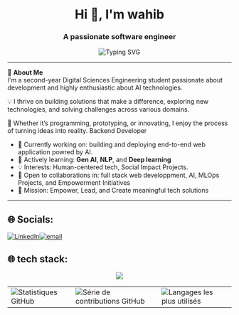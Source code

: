<h1 align="center">Hi 👋, I'm wahib</h1>
<h3 align="center">A passionate software engineer</h3>

<div align="center">
  <img src="https://readme-typing-svg.herokuapp.com?font=Fira+Code&weight=600&size=24&pause=1000&color=E91E63&center=true&vCenter=true&random=false&width=700&lines=AI+Engineer+%7C+Web+Developer;Passionate+about+AI+for+Social+Impact;Driven+by+Purpose%2C+Empowered+by+Technology" alt="Typing SVG" />
</div>


---

🚀 **About Me**  
I'm a second-year Digital Sciences Engineering student  passionate about development and highly enthusiastic about AI technologies.

💡 I thrive on building solutions that make a difference, exploring new technologies, and solving challenges across various domains.

🌟 Whether it’s programming, prototyping, or innovating, I enjoy the process of turning ideas into reality.
 Backend Developer


- 🔭 Currently working on: building and deploying end-to-end web application powred by AI.
- 🌱 Actively learning: **Gen AI**, **NLP**, and **Deep learning**
- 💡 Interests: Human-centered tech, Social Impact Projects.
- 👯 Open to collaborations in: full stack web developpment, AI, MLOps Projects, and Empowerment Initiatives
- 🎯 Mission: Empower, Lead, and Create meaningful tech solutions

---

## 🌐 Socials:
[![LinkedIn](https://img.shields.io/badge/LinkedIn-%230077B5.svg?logo=linkedin&logoColor=white)](https://linkedin.com/in/wahib-bachoua-6b79ab330)[![email](https://img.shields.io/badge/Email-D14836?logo=gmail&logoColor=white)](mailto:bachoua.wahib@tek-up.de) 

## 🌐 tech stack:

<p align="center">
  <a href="https://skillicons.dev">
    <img src="https://skillicons.dev/icons?i=php,java,nodejs,github,gitlab,mysql,mongodb,angular,docker," />
  </a>
</p>
<table>
  <tr>
    <td>
      <img src="https://github-readme-stats.vercel.app/api?username=wahib-git&theme=dark&hide_border=true&include_all_commits=true&count_private=true" alt="Statistiques GitHub">
    </td>
    <td>
      <img src="https://github-readme-streak-stats.herokuapp.com/?user=wahib-git&theme=dark&hide_border=true" alt="Série de contributions GitHub">
    </td>
    <td>
      <img src="https://github-readme-stats.vercel.app/api/top-langs/?username=wahib-git&theme=dark&hide_border=true&include_all_commits=true&count_private=true&layout=compact" alt="Langages les plus utilisés">
    </td>
  </tr>
</table>
